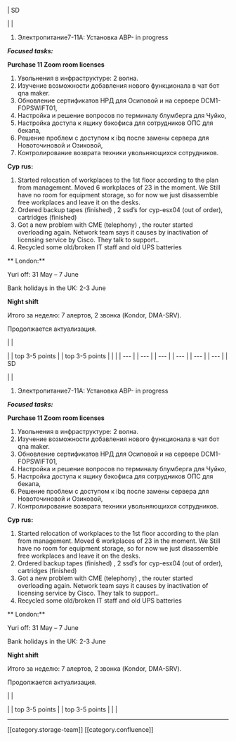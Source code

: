 





| SD

 | 
| 
1. Электропитание7-11A: Установка АВР- in progress

 **_Focused tasks:_** 

 **Purchase 11 Zoom room licenses** 


1. Увольнения в инфраструктуре: 2 волна.
1. Изучение возможности добавления нового функционала в чат бот qna maker.
1. Обновление сертификатов НРД для Осиповой и на сервере DCM1-FOPSWIFT01,
1. Настройка и решение вопросов по терминалу блумберга для Чуйко,
1. Настройка доступа к ящику бэкофиса для сотрудников ОПС для бекапа,
1. Решение проблем с доступом к ibq после замены сервера для Новоточиновой и Озиковой,
1. Контролирование возврата техники увольняющихся сотрудников.

 **Cyp**  **rus:** 


1. Started relocation of workplaces to the 1st floor according to the plan from management. Moved 6 workplaces of 23 in the moment. We Still have no room for equipment storage, so for now we just disassemble free workplaces and leave it on the desks.  
1. Ordered backup tapes (finished) , 2 ssd’s for cyp-esx04 (out of order), cartridges (finished)
1. Got a new problem with CME (telephony) , the router started overloading again. Network team says it causes by inactivation of licensing service by Cisco. They talk to support..
1. Recycled some old/broken IT staff and old UPS batteries

 ** London:** 

Yuri off: 31 May – 7 June

Bank holidays in the UK: 2-3 June

 **Night shift** 

Итого за неделю: 7 алертов, 2 звонка (Kondor, DMA-SRV).

Продолжается актуализация.

 | 
|    

 | 
| top 3-5 points | 
| top 3-5 points | 
|  | 
|  --- | 
|  --- | 
|  --- | 
|  --- | 
|  --- | 
|  --- | 
| SD

 | 
| 
1. Электропитание7-11A: Установка АВР- in progress

 **_Focused tasks:_** 

 **Purchase 11 Zoom room licenses** 


1. Увольнения в инфраструктуре: 2 волна.
1. Изучение возможности добавления нового функционала в чат бот qna maker.
1. Обновление сертификатов НРД для Осиповой и на сервере DCM1-FOPSWIFT01,
1. Настройка и решение вопросов по терминалу блумберга для Чуйко,
1. Настройка доступа к ящику бэкофиса для сотрудников ОПС для бекапа,
1. Решение проблем с доступом к ibq после замены сервера для Новоточиновой и Озиковой,
1. Контролирование возврата техники увольняющихся сотрудников.

 **Cyp**  **rus:** 


1. Started relocation of workplaces to the 1st floor according to the plan from management. Moved 6 workplaces of 23 in the moment. We Still have no room for equipment storage, so for now we just disassemble free workplaces and leave it on the desks.  
1. Ordered backup tapes (finished) , 2 ssd’s for cyp-esx04 (out of order), cartridges (finished)
1. Got a new problem with CME (telephony) , the router started overloading again. Network team says it causes by inactivation of licensing service by Cisco. They talk to support..
1. Recycled some old/broken IT staff and old UPS batteries

 ** London:** 

Yuri off: 31 May – 7 June

Bank holidays in the UK: 2-3 June

 **Night shift** 

Итого за неделю: 7 алертов, 2 звонка (Kondor, DMA-SRV).

Продолжается актуализация.

 | 
|    

 | 
| top 3-5 points | 
| top 3-5 points | 
|  | 







*****

[[category.storage-team]] 
[[category.confluence]] 
